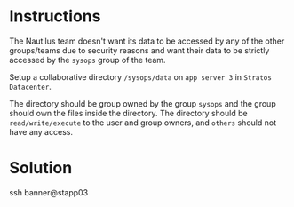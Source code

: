 # Instructions

The Nautilus team doesn't want its data to be accessed by any of the other groups/teams due to security reasons and want their data to be 
strictly accessed by the `sysops` group of the team.

Setup a collaborative directory `/sysops/data` on `app server 3` in `Stratos Datacenter`.

The directory should be group owned by the group `sysops` and the group should own the files inside the directory. The directory should be `read/write/execute` to the user and group owners, and `others` should not have any access.

# Solution

ssh banner@stapp03
